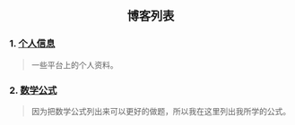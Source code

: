 <head>
    <script src="https://cdn.mathjax.org/mathjax/latest/MathJax.js?config=TeX-AMS-MML_HTMLorMML" type="text/javascript"></script>
    <script type="text/x-mathjax-config">
        MathJax.Hub.Config({
            tex2jax: {
            skipTags: ['script', 'noscript', 'style', 'textarea', 'pre'],
            inlineMath: [['$','$']]
            }
        });
    </script>
</head>

## <center>博客列表</center>

### 1. [个人信息](_posts/2022-07-28-personal-information.md)

> 一些平台上的个人资料。

### 2. [数学公式](_posts/2022-08-18-math-formula.md)

> 因为把数学公式列出来可以更好的做题，所以我在这里列出我所学的公式。